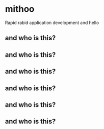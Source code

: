 # mithoo
Rapid rabid application development
and hello
## and who is this?
## and who is this?
## and who is this?
## and who is this?
## and who is this?
## and who is this?
